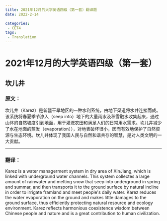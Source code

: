 ```yaml
---
title: 2021年12月的大学英语四级（第一套）翻译题
date: 2022-2-14

categories: 
 - CET4
tags: 
 - Translation
---
```



# 2021年12月的大学英语四级（第一套）

## 坎儿井

### 原文：

坎儿井（Karez）是新疆干旱地区的一种水利系统，由地下渠道将水井连接而成。该系统将春夏季节渗入（seep into）地下的大量雨水及积雪融水收集起来，通过山体的自然坡度引到地面，用于灌溉农田和满足人们的日常用水需求。坎儿井减少了水在地面的蒸发（evaporation）），对地表破坏很小，因而有效地保护了自然资源与生态环境。坎儿井体现了我国人民与自然和谐共存的智慧，是对人类文明的一大贡献。

---

### 翻译：

Karez is a water managerment system in dry area of XinJiang, which is linked with underground water channels. This system collectes a large amount of rainwater and melting snow that seep into underground in spring and summar, and then transports it to the ground surface by natural incline in order to irrigate framland and meet people's daily water. Karez reduces the water evaporation on the ground and makes little damages to the ground surface, thus efficiently protecting natural resource and ecology environment. Karez reflects harmonious coexistence wisdom between Chinese people and nature and is a great contribution to human civilization.